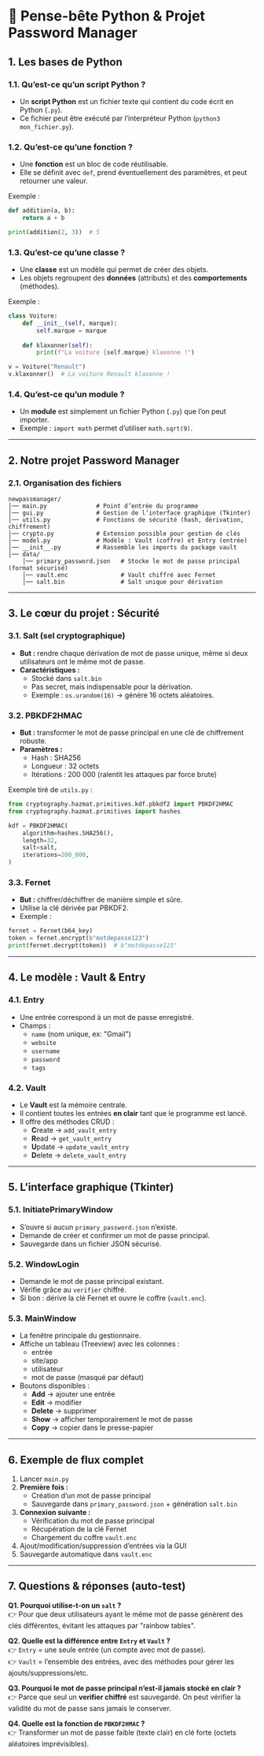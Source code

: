 # 📘 Pense-bête Python & Projet Password Manager

## 1. Les bases de Python

### 1.1. Qu’est-ce qu’un script Python ?
- Un **script Python** est un fichier texte qui contient du code écrit en Python (`.py`).
- Ce fichier peut être exécuté par l’interpréteur Python (`python3 mon_fichier.py`).

### 1.2. Qu’est-ce qu’une fonction ?
- Une **fonction** est un bloc de code réutilisable.
- Elle se définit avec `def`, prend éventuellement des paramètres, et peut retourner une valeur.

Exemple :
```python
def addition(a, b):
    return a + b

print(addition(2, 3))  # 5
```

### 1.3. Qu’est-ce qu’une classe ?
- Une **classe** est un modèle qui permet de créer des objets.
- Les objets regroupent des **données** (attributs) et des **comportements** (méthodes).

Exemple :
```python
class Voiture:
    def __init__(self, marque):
        self.marque = marque
    
    def klaxonner(self):
        print(f"La voiture {self.marque} klaxonne !")

v = Voiture("Renault")
v.klaxonner()  # La voiture Renault klaxonne !
```

### 1.4. Qu’est-ce qu’un module ?
- Un **module** est simplement un fichier Python (`.py`) que l’on peut importer.
- Exemple : `import math` permet d’utiliser `math.sqrt(9)`.

---

## 2. Notre projet Password Manager

### 2.1. Organisation des fichiers
```
newpassmanager/
│── main.py              # Point d’entrée du programme
│── gui.py               # Gestion de l’interface graphique (Tkinter)
│── utils.py             # Fonctions de sécurité (hash, dérivation, chiffrement)
│── crypto.py            # Extension possible pour gestion de clés
│── model.py             # Modèle : Vault (coffre) et Entry (entrée)
│── __init__.py          # Rassemble les imports du package vault
│── data/
    │── primary_password.json   # Stocke le mot de passe principal (format sécurisé)
    │── vault.enc               # Vault chiffré avec Fernet
    │── salt.bin                # Salt unique pour dérivation
```

---

## 3. Le cœur du projet : Sécurité

### 3.1. Salt (sel cryptographique)
- **But :** rendre chaque dérivation de mot de passe unique, même si deux utilisateurs ont le même mot de passe.
- **Caractéristiques :**
  - Stocké dans `salt.bin`
  - Pas secret, mais indispensable pour la dérivation.
  - Exemple : `os.urandom(16)` → génère 16 octets aléatoires.

### 3.2. PBKDF2HMAC
- **But :** transformer le mot de passe principal en une clé de chiffrement robuste.
- **Paramètres :**
  - Hash : SHA256
  - Longueur : 32 octets
  - Itérations : 200 000 (ralentit les attaques par force brute)

Exemple tiré de `utils.py` :
```python
from cryptography.hazmat.primitives.kdf.pbkdf2 import PBKDF2HMAC
from cryptography.hazmat.primitives import hashes

kdf = PBKDF2HMAC(
    algorithm=hashes.SHA256(),
    length=32,
    salt=salt,
    iterations=200_000,
)
```

### 3.3. Fernet
- **But :** chiffrer/déchiffrer de manière simple et sûre.
- Utilise la clé dérivée par PBKDF2.
- Exemple :
```python
fernet = Fernet(b64_key)
token = fernet.encrypt(b"motdepasse123")
print(fernet.decrypt(token))  # b"motdepasse123"
```

---

## 4. Le modèle : Vault & Entry

### 4.1. Entry
- Une entrée correspond à un mot de passe enregistré.
- Champs :
  - `name` (nom unique, ex: "Gmail")
  - `website`
  - `username`
  - `password`
  - `tags`

### 4.2. Vault
- Le **Vault** est la mémoire centrale.
- Il contient toutes les entrées **en clair** tant que le programme est lancé.
- Il offre des méthodes CRUD :
  - **C**reate → `add_vault_entry`
  - **R**ead → `get_vault_entry`
  - **U**pdate → `update_vault_entry`
  - **D**elete → `delete_vault_entry`

---

## 5. L’interface graphique (Tkinter)

### 5.1. InitiatePrimaryWindow
- S’ouvre si aucun `primary_password.json` n’existe.
- Demande de créer et confirmer un mot de passe principal.
- Sauvegarde dans un fichier JSON sécurisé.

### 5.2. WindowLogin
- Demande le mot de passe principal existant.
- Vérifie grâce au `verifier` chiffré.
- Si bon : dérive la clé Fernet et ouvre le coffre (`vault.enc`).

### 5.3. MainWindow
- La fenêtre principale du gestionnaire.
- Affiche un tableau (Treeview) avec les colonnes :
  - entrée
  - site/app
  - utilisateur
  - mot de passe (masqué par défaut)
- Boutons disponibles :
  - **Add** → ajouter une entrée
  - **Edit** → modifier
  - **Delete** → supprimer
  - **Show** → afficher temporairement le mot de passe
  - **Copy** → copier dans le presse-papier

---

## 6. Exemple de flux complet

1. Lancer `main.py`
2. **Première fois :**
   - Création d’un mot de passe principal
   - Sauvegarde dans `primary_password.json` + génération `salt.bin`
3. **Connexion suivante :**
   - Vérification du mot de passe principal
   - Récupération de la clé Fernet
   - Chargement du coffre `vault.enc`
4. Ajout/modification/suppression d’entrées via la GUI
5. Sauvegarde automatique dans `vault.enc`

---

## 7. Questions & réponses (auto-test)

**Q1. Pourquoi utilise-t-on un `salt` ?**  
👉 Pour que deux utilisateurs ayant le même mot de passe génèrent des clés différentes, évitant les attaques par "rainbow tables".

**Q2. Quelle est la différence entre `Entry` et `Vault` ?**  
👉 `Entry` = une seule entrée (un compte avec mot de passe).  
👉 `Vault` = l’ensemble des entrées, avec des méthodes pour gérer les ajouts/suppressions/etc.

**Q3. Pourquoi le mot de passe principal n’est-il jamais stocké en clair ?**  
👉 Parce que seul un **verifier chiffré** est sauvegardé. On peut vérifier la validité du mot de passe sans jamais le conserver.

**Q4. Quelle est la fonction de `PBKDF2HMAC` ?**  
👉 Transformer un mot de passe faible (texte clair) en clé forte (octets aléatoires imprévisibles).

